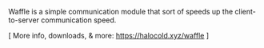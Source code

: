Waffle is a simple communication module that sort of speeds up the client-to-server communication speed.

[ More info, downloads, & more: https://halocold.xyz/waffle ]

